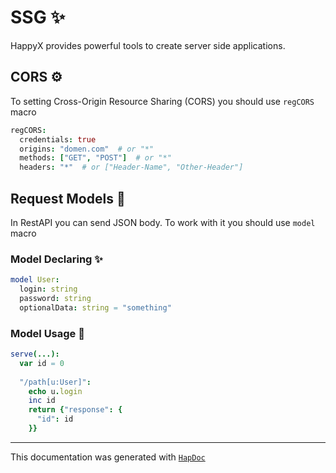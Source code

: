 # SSG ✨

HappyX provides powerful tools to create server side applications.

## CORS ⚙
To setting Cross-Origin Resource Sharing (CORS) you should use `regCORS` macro

```nim
regCORS:
  credentials: true
  origins: "domen.com"  # or "*"
  methods: ["GET", "POST"]  # or "*"
  headers: "*"  # or ["Header-Name", "Other-Header"]
```


## Request Models 🔨

In RestAPI you can send JSON body. To work with it you should use `model` macro

### Model Declaring ✨
```nim
model User:
  login: string
  password: string
  optionalData: string = "something"
```

### Model Usage 🎈
```nim
serve(...):
  var id = 0
  
  "/path[u:User]":
    echo u.login
    inc id
    return {"response": {
      "id": id
    }}
```

---

This documentation was generated with [`HapDoc`](https://github.com/HapticX/hapdoc)
